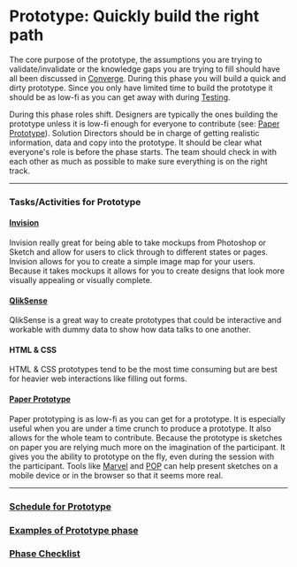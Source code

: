 # Prototype: Quickly build the right path

The core purpose of the prototype, the assumptions you are trying to
validate/invalidate or the knowledge gaps you are trying to fill should have all
been discussed in [Converge](../3-Converge). During this phase you will build a
quick and dirty prototype. Since you only have limited time to build the
prototype it should be as low-fi as you can get away with during [Testing](../5-Test).

During this phase roles shift. Designers are typically the ones building the
prototype unless it is low-fi enough for everyone to contribute
(see: [Paper Prototype](#paper-prototype)).
Solution Directors should be in charge of getting
realistic information, data and copy into the prototype.
It should be clear what everyone's role is
before the phase starts.
The team should check in with each other as much as possible
to make sure everything is on the right track.

---

### Tasks/Activities for Prototype

#### [Invision](http://www.invisionapp.com/)

Invision really great for being able to take mockups from Photoshop or Sketch and
allow for users to click through to different states or pages. Invision allows
for you to create a simple image map for your users. Because it takes mockups it
allows for you to create designs that look more visually appealing or visually
complete.

#### [QlikSense](http:/www.qlik.com/)
QlikSense is a great way to create prototypes that could be interactive and workable 
with dummy data to show how data talks to one another.

#### HTML & CSS

HTML & CSS prototypes tend to be the most time consuming but are best for
heavier web interactions like filling out forms.

#### [Paper Prototype](http://alistapart.com/article/paperprototyping)

Paper prototyping is as low-fi as you can get for a prototype.
It is especially useful when you are
under a time crunch to produce a prototype.
It also allows for the whole team to contribute.
Because the prototype is sketches on paper you are relying
much more on the imagination of the participant.
It gives you the ability to prototype on the fly,
even during the session with the participant.
Tools like [Marvel](https://marvelapp.com/apps) 
and [POP](https://popapp.in/) can help
present sketches on a mobile device
or in the browser so that it seems more real.

---
### [Schedule for Prototype](SCHEDULE.md)
### [Examples of Prototype phase](EXAMPLES.md)
### [Phase Checklist](CHECKLIST.md)
